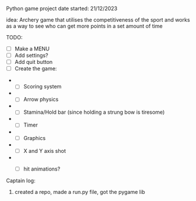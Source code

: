 Python game project
date started: 21/12/2023


idea:
Archery game that utilises the competitiveness of the sport and works as a way to see who can get more points in a set amount of time




TODO:
- [ ] Make a MENU
- [ ] Add settings?
- [ ] Add quit button
- [ ] Create the game:
- - [ ] Scoring system
- - [ ] Arrow physics
- - [ ] Stamina/Hold bar (since holding a strung bow is tiresome)
- - [ ] Timer
- - [ ] Graphics
- - [ ] X and Y axis shot
- - [ ] hit animations?









Captain log:
1. created a repo, made a run.py file, got the pygame lib
